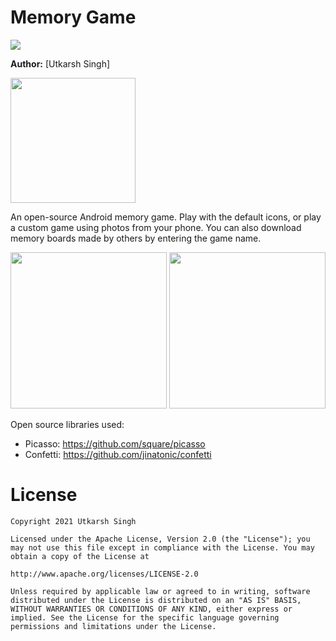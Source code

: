 # Memory Game

![](https://github.com/rpandey1234/MyMemory/blob/main/assets/ConsumeFlow.gif)

**Author:** [Utkarsh Singh]

<a href='https://play.google.com/store/apps/details?id=com.rkpandey.mymemory'><img width="200px" src='https://play.google.com/intl/en_us/badges/static/images/badges/en_badge_web_generic.png' /></a>



An open-source Android memory game. Play with the default icons, or play a custom game using photos from your phone. You can also download memory boards made by others by entering the game name.



<p float="middle">
    <img width="250px" src='https://github.com/rpandey1234/MyMemory/blob/main/assets/customWinConfetti.png' />
    <img width="250px" src='https://github.com/rpandey1234/MyMemory/blob/main/assets/creationFlow.png' />
</p>

Open source libraries used:
- Picasso: https://github.com/square/picasso
- Confetti: https://github.com/jinatonic/confetti

# License

    Copyright 2021 Utkarsh Singh

    Licensed under the Apache License, Version 2.0 (the "License"); you may not use this file except in compliance with the License. You may obtain a copy of the License at

    http://www.apache.org/licenses/LICENSE-2.0

    Unless required by applicable law or agreed to in writing, software distributed under the License is distributed on an "AS IS" BASIS, WITHOUT WARRANTIES OR CONDITIONS OF ANY KIND, either express or implied. See the License for the specific language governing permissions and limitations under the License.

